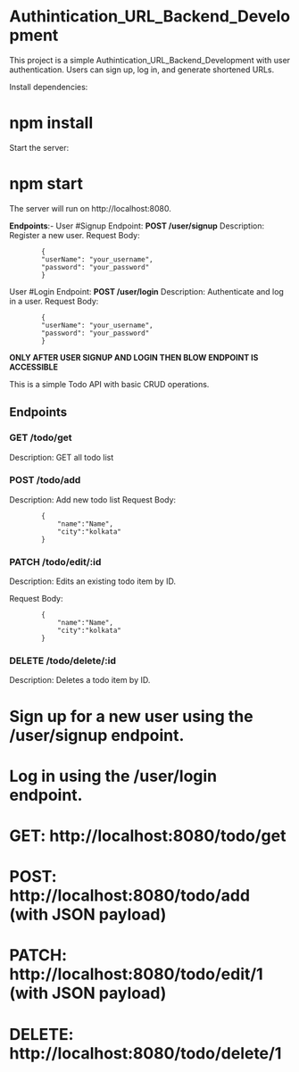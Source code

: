 # Authintication_URL_Backend_Development


This project is a simple Authintication_URL_Backend_Development  with user authentication. Users can sign up, log in, and generate shortened URLs.


Install dependencies:
# npm install

Start the server:
# npm start
The server will run on http://localhost:8080.

**Endpoints**:-
User #Signup
Endpoint: **POST /user/signup**
Description: Register a new user.
Request Body:
          
            {
            "userName": "your_username",
            "password": "your_password"
            }
           
User #Login
Endpoint: **POST /user/login**
Description: Authenticate and log in a user.
Request Body:

            {
            "userName": "your_username",
            "password": "your_password"
            }


**ONLY AFTER USER SIGNUP AND LOGIN THEN BLOW ENDPOINT IS ACCESSIBLE**

This is a simple Todo API with basic CRUD operations.

## Endpoints

### GET /todo/get
Description: GET all todo list


### POST /todo/add
Description: Add new todo list
Request Body:

            {
                "name":"Name",
                "city":"kolkata"
            }

### PATCH /todo/edit/:id

Description: Edits an existing todo item by ID.
 
Request Body:

            {
                "name":"Name",
                "city":"kolkata"
            }


### DELETE /todo/delete/:id

Description: Deletes a todo item by ID.


# Sign up for a new user using the /user/signup endpoint.
# Log in using the /user/login endpoint.
# GET: http://localhost:8080/todo/get
# POST: http://localhost:8080/todo/add (with JSON payload)
# PATCH: http://localhost:8080/todo/edit/1 (with JSON payload)
# DELETE: http://localhost:8080/todo/delete/1
